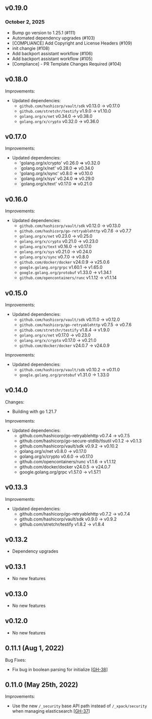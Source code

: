 ## v0.19.0
### October 2, 2025

* Bump go version to 1.25.1 (#111)
* Automated dependency upgrades (#103)
* [COMPLIANCE] Add Copyright and License Headers (#109)
* init changie (#108)
* Add backport assistant workflow (#106)
* Add backport assistant workflow (#105)
* [Compliance] - PR Template Changes Required (#104)

## v0.18.0
Improvements:
* Updated dependencies:
  * `github.com/hashicorp/vault/sdk` v0.13.0 -> v0.17.0
  * `github.com/stretchr/testify` v1.9.0 -> v1.10.0
  * `golang.org/x/net` v0.34.0 -> v0.38.0
  * `golang.org/x/crypto` v0.32.0 -> v0.36.0

## v0.17.0
Improvements:
* Updated dependencies:
  * 'golang.org/x/crypto' v0.26.0 => v0.32.0
  * `golang.org/x/net' v0.28.0 => v0.34.0
  * 'golang.org/x/sync' v0.8.0 => v0.10.0
  * `golang.org/x/sys' v0.24.0 => v0.29.0
  * `golang.org/x/text' v0.17.0 => v0.21.0


## v0.16.0
Improvements:
* Updated dependencies:
  * `github.com/hashicorp/vault/sdk` v0.12.0 -> v0.13.0
  * `github.com/hashicorp/go-retryablehttp` v0.7.6 -> v0.7.7
  * `golang.org/x/net` v0.23.0 -> v0.25.0
  * `golang.org/x/crypto` v0.21.0 -> v0.23.0
  * `golang.org/x/text` v0.16.0 -> v0.17.0
  * `golang.org/x/sys` v0.21.0 -> v0.24.0
  * `golang.org/x/sync` v0.7.0 -> v0.8.0
  * `github.com/docker/docker` v24.0.9 -> v25.0.6
  * `google.golang.org/grpc` v1.60.1 -> v1.65.0
  * `google.golang.org/protobuf` v1.33.0 -> v1.34.1
  * `github.com/opencontainers/runc` v1.1.12 -> v1.1.14

## v0.15.0
Improvements:
* Updated dependencies:
  * `github.com/hashicorp/vault/sdk` v0.11.0 -> v0.12.0
  * `github.com/hashicorp/go-retryablehttp` v0.7.5 -> v0.7.6
  * `github.com/stretchr/testify` v1.8.4 -> v1.9.0
  * `golang.org/x/net` v0.17.0 -> v0.23.0
  * `golang.org/x/crypto` v0.17.0 -> v0.21.0
  * `github.com/docker/docker` v24.0.7 -> v24.0.9

Improvements:
* Updated dependencies:
  * `github.com/hashicorp/vault/sdk` v0.10.2 -> v0.11.0
  * `google.golang.org/protobuf` v1.31.0 -> 1.33.0

## v0.14.0
Changes:
* Building with go 1.21.7

Improvements:
* Updated dependencies:
  * github.com/hashicorp/go-retryablehttp v0.7.4 -> v0.7.5
  * github.com/hashicorp/go-secure-stdlib/tlsutil v0.1.2 -> v0.1.3
  * github.com/hashicorp/vault/sdk v0.9.2 -> v0.10.2
  * golang.org/x/net v0.8.0 -> v0.17.0
  * golang.org/x/crypto v0.6.0 -> v0.17.0
  * github.com/opencontainers/runc v1.1.6 -> v1.1.12
  * github.com/docker/docker v24.0.5 -> v24.0.7
  * google.golang.org/grpc v1.57.0 -> v1.57.1

## v0.13.3
Improvements:
* Updated dependencies:
  * github.com/hashicorp/go-retryablehttp v0.7.2 -> v0.7.4
  * github.com/hashicorp/vault/sdk v0.9.0 -> v0.9.2
  * github.com/stretchr/testify v1.8.2 -> v1.8.4

## v0.13.2
* Dependency upgrades 

## v0.13.1
* No new features

## v0.13.0
* No new features

## v0.12.0
* No new features

## 0.11.1 (Aug 1, 2022)

Bug Fixes:
* Fix bug in boolean parsing for initialize [[GH-38](https://github.com/hashicorp/vault-plugin-database-elasticsearch/pull/38)]

## 0.11.0 (May 25th, 2022)

Improvements:
* Use the new `/_security` base API path instead of `/_xpack/security` when managing elasticsearch [[GH-37](https://github.com/hashicorp/vault-plugin-database-elasticsearch/pull/37)]
